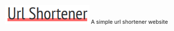 <p align="center">
  <img src="https://raw.githubusercontent.com/Loeka1234/typescript-url-shortener-frontend/master/logo.PNG">
  A simple url shortener website
</p>
